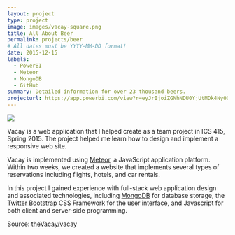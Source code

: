 ```yaml
---
layout: project
type: project
image: images/vacay-square.png
title: All About Beer
permalink: projects/beer
# All dates must be YYYY-MM-DD format!
date: 2015-12-15
labels:
  - PowerBI
  - Meteor
  - MongoDB
  - GitHub
summary: Detailed information for over 23 thousand beers.
projecturl: https://app.powerbi.com/view?r=eyJrIjoiZGNhNDU0YjUtMDk4Ny00N2Y4LTg3NTMtZDdhYWQzYjYyNjE3IiwidCI6ImU0YmQ2OWZmLWU2ZjctNGMyZS1iMjQ3LTQxYjU0YmEyNDkwZSIsImMiOjh9
---
```


<img class="ui medium right floated rounded image" src="../images/vacay-home-page.png">

Vacay is a web application that I helped create as a team project in ICS 415, Spring 2015. The project helped me learn how to design and implement a responsive web site.

Vacay is implemented using [Meteor](http://meteor.com), a JavaScript application platform. Within two weeks, we created a website that implements several types of reservations including flights, hotels, and car rentals.

In this project I gained experience with full-stack web application design and associated technologies, including [MongoDB](http://mongodb.com) for database storage, the [Twitter Bootstrap](http://getbootstrap.com/) CSS Framework for the user interface, and Javascript for both client and server-side programming. 
 
Source: <a href="https://github.com/theVacay/vacay"><i class="large github icon"></i>theVacay/vacay</a>
